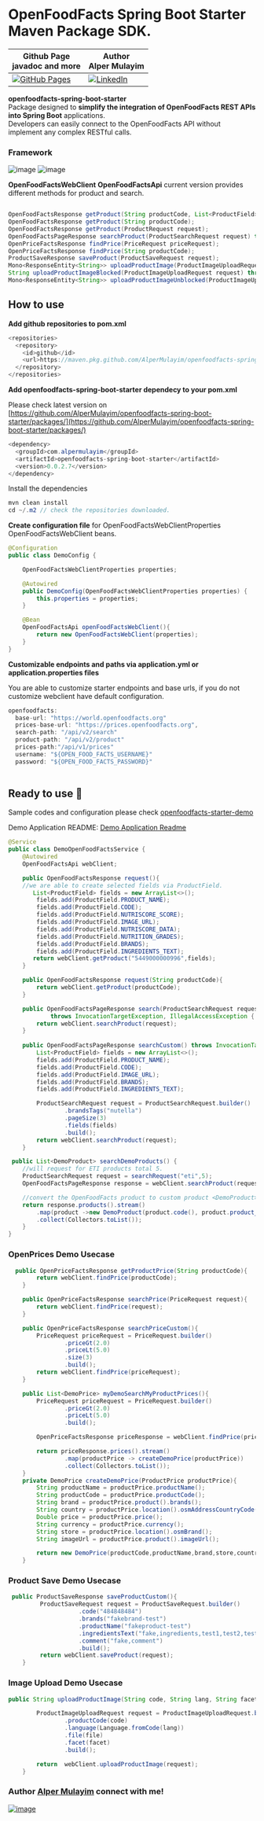 # OpenFoodFacts Spring Boot Starter Maven Package SDK.

| Github Page<br>javadoc and more |Author<br>Alper Mulayim |
|----------|----------|
| [![GitHub Pages](https://img.shields.io/badge/GitHub%20Pages-222222?style=for-the-badge&logo=github%20Pages&logoColor=white)](https://alpermulayim.github.io/openfoodfacts-spring-boot-starter/) | [![LinkedIn](https://img.shields.io/badge/LinkedIn-0077B5?style=for-the-badge&logo=linkedin&logoColor=white)](https://www.linkedin.com/in/alpermulayim/) |

**openfoodfacts-spring-boot-starter** <br> Package designed to **simplify the integration of OpenFoodFacts REST APIs into Spring Boot** applications. <br> Developers can easily connect to the OpenFoodFacts API  without implement any complex RESTful calls.

 ### Framework
 ![image](https://img.shields.io/badge/Spring_Boot-6DB33F?style=for-the-badge&logo=spring-boot&logoColor=white)
 ![image](https://img.shields.io/badge/Spring-6DB33F?style=for-the-badge&logo=spring&logoColor=white)

 
 **OpenFoodFactsWebClient**  **OpenFoodFactsApi** current version provides different methods for product and search. 

```java

OpenFoodFactsResponse getProduct(String productCode, List<ProductField> fields);
OpenFoodFactsResponse getProduct(String productCode);
OpenFoodFactsResponse getProduct(ProductRequest request);
OpenFoodFactsPageResponse searchProduct(ProductSearchRequest request) throws InvocationTargetException, IllegalAccessException , OpenFoodFactsException;
OpenPriceFactsResponse findPrice(PriceRequest priceRequest);
OpenPriceFactsResponse findPrice(String productCode);
ProductSaveResponse saveProduct(ProductSaveRequest request);
Mono<ResponseEntity<String>> uploadProductImage(ProductImageUploadRequest request);
String uploadProductImageBlocked(ProductImageUploadRequest request) throws OpenFoodFactsException;
Mono<ResponseEntity<String>> uploadProductImageUnblocked(ProductImageUploadRequest request) throws OpenFoodFactsException;

```

## How to use

**Add github repositories to pom.xml** 

```java
<repositories>
  <repository>
    <id>github</id>
    <url>https://maven.pkg.github.com/AlperMulayim/openfoodfacts-spring-boot-starter</url>
  </repository>
</repositories>
```

**Add openfoodfacts-spring-boot-starter dependecy to your  pom.xml** 

 Please check latest version on [https://github.com/AlperMulayim/openfoodfacts-spring-boot-starter/packages/](https://github.com/AlperMulayim/openfoodfacts-spring-boot-starter/packages/)

```java
<dependency>
  <groupId>com.alpermulayim</groupId>
  <artifactId>openfoodfacts-spring-boot-starter</artifactId>
  <version>0.0.2.7</version>
</dependency>
```

Install the dependencies  

```java
mvn clean install 
cd ~/.m2 // check the repositories downloaded. 
```
**Create configuration file** for OpenFoodFactsWebClientProperties OpenFoodFactsWebClient beans.

```java
@Configuration
public class DemoConfig {

    OpenFoodFactsWebClientProperties properties;

    @Autowired
    public DemoConfig(OpenFoodFactsWebClientProperties properties) {
        this.properties = properties;
    }

    @Bean
    OpenFoodFactsApi openFoodFactsWebClient(){
        return new OpenFoodFactsWebClient(properties);
    }
}
```
**Customizable endpoints and paths via application.yml or application.properties files** 

You are able to customize starter endpoints and base urls, if you do not customize webclient have default configuration. 

```java
openfoodfacts:
  base-url: "https://world.openfoodfacts.org"
  prices-base-url: "https://prices.openfoodfacts.org",
  search-path: "/api/v2/search"
  product-path: "/api/v2/product"
  prices-path:"/api/v1/prices"
  username: "${OPEN_FOOD_FACTS_USERNAME}"
  password: "${OPEN_FOOD_FACTS_PASSWORD}"
  
```
## **Ready to use 🎉**

Sample codes and configuration please check [openfoodfacts-starter-demo](https://github.com/AlperMulayim/openfoodfacts-spring-boot-starter/tree/main/openfoodfacts-starter-demo)

Demo Application README: [Demo Application Readme](https://github.com/AlperMulayim/openfoodfacts-spring-boot-starter/blob/main/DemoApp-README.md)
```java
@Service
public class DemoOpenFoodFactsService {
    @Autowired
    OpenFoodFactsApi webClient;

    public OpenFoodFactsResponse request(){
	//we are able to create selected fields via ProductField. 
       List<ProductField> fields = new ArrayList<>();
        fields.add(ProductField.PRODUCT_NAME);
        fields.add(ProductField.CODE);
        fields.add(ProductField.NUTRISCORE_SCORE);
        fields.add(ProductField.IMAGE_URL);
        fields.add(ProductField.NUTRISCORE_DATA);
        fields.add(ProductField.NUTRITION_GRADES);
        fields.add(ProductField.BRANDS);
        fields.add(ProductField.INGREDIENTS_TEXT);
       return webClient.getProduct("5449000000996",fields);
    }

    public OpenFoodFactsResponse request(String productCode){
        return webClient.getProduct(productCode);
    }

    public OpenFoodFactsPageResponse search(ProductSearchRequest request)
            throws InvocationTargetException, IllegalAccessException {
        return webClient.searchProduct(request);
    }
    
    public OpenFoodFactsPageResponse searchCustom() throws InvocationTargetException, IllegalAccessException {
        List<ProductField> fields = new ArrayList<>();
        fields.add(ProductField.PRODUCT_NAME);
        fields.add(ProductField.CODE);
        fields.add(ProductField.IMAGE_URL);
        fields.add(ProductField.BRANDS);
        fields.add(ProductField.INGREDIENTS_TEXT);

        ProductSearchRequest request = ProductSearchRequest.builder()
                .brandsTags("nutella")
                .pageSize(3)
                .fields(fields)
                .build();
        return webClient.searchProduct(request);
    }

 public List<DemoProduct> searchDemoProducts() {
	//will request for ETI products total 5. 
	ProductSearchRequest request = searchRequest("eti",5);
	OpenFoodFactsPageResponse response = webClient.searchProduct(request);

	//convert the OpenFoodFacts product to custom product <DemoProduct> 
	return response.products().stream()
		.map(product ->new DemoProduct(product.code(), product.product_name(),product.imageUrl()))
		.collect(Collectors.toList());
    }
}
```
### OpenPrices Demo Usecase
```java
  public OpenPriceFactsResponse getProductPrice(String productCode){
        return webClient.findPrice(productCode);
    }

    public OpenPriceFactsResponse searchPrice(PriceRequest request){
        return webClient.findPrice(request);
    }

    public OpenPriceFactsResponse searchPriceCustom(){
        PriceRequest priceRequest = PriceRequest.builder()
                .priceGt(2.0)
                .priceLt(5.0)
                .size(3)
                .build();
        return webClient.findPrice(priceRequest);
    }

    public List<DemoPrice> myDemoSearchMyProductPrices(){
        PriceRequest priceRequest = PriceRequest.builder()
                .priceGt(2.0)
                .priceLt(5.0)
                .build();

        OpenPriceFactsResponse priceResponse = webClient.findPrice(priceRequest);

        return priceResponse.prices().stream()
                .map(productPrice -> createDemoPrice(productPrice))
                .collect(Collectors.toList());
    }
    private DemoPrice createDemoPrice(ProductPrice productPrice){
        String productName = productPrice.productName();
        String productCode = productPrice.productCode();
        String brand = productPrice.product().brands();
        String country = productPrice.location().osmAddressCountryCode();
        Double price = productPrice.price();
        String currency = productPrice.currency();
        String store = productPrice.location().osmBrand();
        String imageUrl = productPrice.product().imageUrl();

        return new DemoPrice(productCode,productName,brand,store,country,currency,price,imageUrl);
    }
```


### Product Save Demo Usecase
``````java
 public ProductSaveResponse saveProductCustom(){
         ProductSaveRequest request = ProductSaveRequest.builder()
                    .code("484848484")
                    .brands("fakebrand-test")
                    .productName("fakeproduct-test")
                    .ingredientsText("fake,ingredients,test1,test2,test3")
                    .comment("fake,comment")
                    .build();
         return webClient.saveProduct(request);
    }
``````

### Image Upload Demo Usecase
```````java
public String uploadProductImage(String code, String lang, String facet, MultipartFile file) throws IOException {

        ProductImageUploadRequest request = ProductImageUploadRequest.builder()
                .productCode(code)
                .language(Language.fromCode(lang))
                .file(file)
                .facet(facet)
                .build();

        return  webClient.uploadProductImage(request);
    }
```````

  ### Author  [Alper Mulayim](https://github.com/AlperMulayim) connect with me!
[![image](https://img.shields.io/badge/LinkedIn-0077B5?style=for-the-badge&logo=linkedin&logoColor=white)](https://www.linkedin.com/in/alpermulayim/) 

